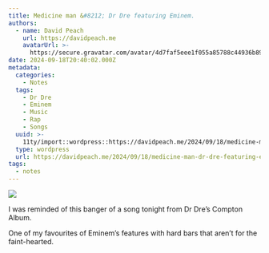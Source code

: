 ```yaml
---
title: Medicine man &#8212; Dr Dre featuring Eminem.
authors:
  - name: David Peach
    url: https://davidpeach.me
    avatarUrl: >-
      https://secure.gravatar.com/avatar/4d7faf5eee1f055a85788c44936b8995eaab6dfb004e7854ec747ccb272e91ee?s=96&d=mm&r=g
date: 2024-09-18T20:40:02.000Z
metadata:
  categories:
    - Notes
  tags:
    - Dr Dre
    - Eminem
    - Music
    - Rap
    - Songs
  uuid: >-
    11ty/import::wordpress::https://davidpeach.me/2024/09/18/medicine-man-dr-dre-featuring-eminem/
  type: wordpress
  url: https://davidpeach.me/2024/09/18/medicine-man-dr-dre-featuring-eminem/
tags:
  - notes
---
```

[![](/assets/converted_screenshot_20240918--3WeN9hVJXFNH.jpg)](/assets/converted_screenshot_20240918--3WeN9hVJXFNH.jpg)

I was reminded of this banger of a song tonight from Dr Dre’s Compton Album.

One of my favourites of Eminem’s features with hard bars that aren’t for the faint-hearted.